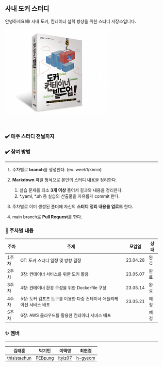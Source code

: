## 사내 도커 스터디
안녕하세요!:smile: 사내 도커, 컨테이너 실력 향상을 위한 스터디 저장소입니다.        

<img src="asset/image.png" alt="도커, 컨테이너 빌드업!" style="zoom:33%;" />

​      

### :heavy_check_mark: 매주 스터디 전날까지
### :heavy_check_mark: 참여 방법
****

1. 주차별로 **branch**를 생성한다. (ex. week1/kimin)
2. **Markdown** 파일 형식으로 본인의 스터디 내용을 정리한다. 
   1. 실습 문제를 최소 **3개 이상** 풀어서 결과와 내용을 정리한다. 
   2. *.yaml, *.sh 등 실습의 산출물을 자유롭게 commit 한다.

3. 주차별로 이미 생성된 폴더에 자신의 **스터디 정리 내용을 업로드** 한다. 
4. main branch로 **Pull Request**를 한다. 



### :pushpin: 주차별 내용

| 주차  | 주제                                                         | 모임일   | 상태 |
| ----- | ------------------------------------------------------------ | -------- | ---- |
| 1주차 | OT: 도커 스터디 일정 및 방향 결정                            | 23.04.28 | 완료 |
| 2주차 | 3장: 컨테이너 서비스를 위한 도커 활용                        | 23.05.07 | 완료 |
| 3주차 | 4장: 컨테이너 환경 구성을 위한 Dockerfile 구성               | 23.05.14 | 완료 |
| 4주차 | 5장: 도커 컴포즈 도구를 이용한 다중 컨테이너 애플리케이션 서비스 배포 | 23.05.21 | 예정 |
| 5주차 | 6장: AWS 클라우드를 활용한 컨테이너 서비스 배포              |          | 예정 |

### :sparkles: 멤버
***

|   김태훈  |   박기민   |   이택영   |  최현겸    |
| ---- | ---- | ---- | ---- |
| [thisistaehun](https://github.com/thisistaehun) | [PEBpung](https://github.com/PEBpung) | [ltyiz07](https://github.com/ltyiz07) | [h-gyeom](https://github.com/h-gyeom) |